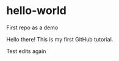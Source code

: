 # hello-world
First repo as a demo

Hello there! This is my first GitHub tutorial. 

Test edits again 
